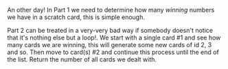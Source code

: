 An other day! In Part 1 we need to determine how many _winning_ numbers we have 
in a scratch card, this is simple enough. 

Part 2 can be treated in a very-very bad way if somebody doesn't notice that it's
nothing else but a loop!. We start with a single card #1 and see how many 
cards we are winning, this will generate some new cards of id 2, 3 and so. Then move 
to card(s) #2 and continue this process until the end of the list. Return 
the number of all cards we dealt with.